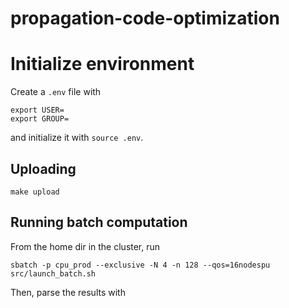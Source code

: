 # propagation-code-optimization

# Initialize environment

Create a `.env` file with

```
export USER= 
export GROUP=
```

and initialize it with `source .env`.

## Uploading

`make upload`

## Running batch computation

From the home dir in the cluster, run

```sbatch -p cpu_prod --exclusive -N 4 -n 128 --qos=16nodespu src/launch_batch.sh```

Then, parse the results with 



